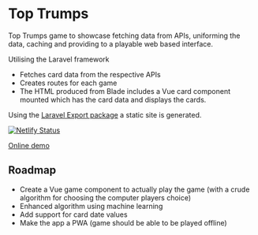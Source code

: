 # Top Trumps
Top Trumps game to showcase fetching data from APIs, uniforming the data,
caching and providing to a playable web based interface.

Utilising the Laravel framework

* Fetches card data from the respective APIs
* Creates routes for each game
* The HTML produced from Blade includes a Vue card component mounted which has the card data and displays the cards.

Using the [Laravel Export package](https://github.com/spatie/laravel-export) a static site is generated.

[![Netlify Status](https://api.netlify.com/api/v1/badges/6cd61d2a-b4a5-44f7-a497-7867061499fa/deploy-status)](https://app.netlify.com/sites/toptrumps/deploys)

[Online demo](https://toptrumps.netlify.app)

## Roadmap

* Create a Vue game component to actually play the game (with a crude algorithm for choosing the computer players choice)
* Enhanced algorithm using machine learning
* Add support for card date values
* Make the app a PWA (game should be able to be played offline)
